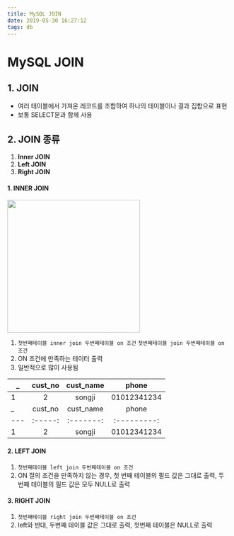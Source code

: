```yaml
---
title: MySQL JOIN
date: 2019-05-30 16:27:12
tags: db
---
```


# MySQL JOIN

## 1. JOIN
- 여러 테이블에서 가져온 레코드를 조합하여 하나의 테이블이나 결과 집합으로 표현
- 보통 SELECT문과 함께 사용

## 2. JOIN 종류
1. **Inner JOIN** 
2. **Left JOIN**
3. **Right JOIN**    

#### 1. INNER JOIN
<img src="http://tcpschool.com/lectures/img_mysql_inner_join.png" width="300">

1. `첫번째테이블 inner join 두번째테이블 on 조건` 
   `첫번째테이블 join 두번째테이블 on 조건` 
2. ON 조건에 만족하는 테이터 출력
3. 일반적으로 많이 사용됨



| \_  | cust_no | cust_name |    phone    |
| --- | :-----: | :-------: | :---------: |
| 1   |    2    |  songji   | 01012341234 |
| \_  | cust_no | cust_name |    phone    |
| --- | :-----: | :-------: | :---------: |
| 1   |    2    |  songji   | 01012341234 |

#### 2. LEFT JOIN
1. `첫번째테이블 left join 두번째테이블 on 조건`
2. ON 절의 조건을 만족하지 않는 경우, 첫 번째 테이블의 필드 값은 그대로 출력,
   두 번째 테이블의 필드 값은 모두 NULL로 출력

#### 3. RIGHT JOIN
1. `첫번째테이블 right join 두번째테이블 on 조건`
2. left와 반대, 두번째 테이블 값은 그대로 출력, 첫번째 테이블은 NULL로 출력
